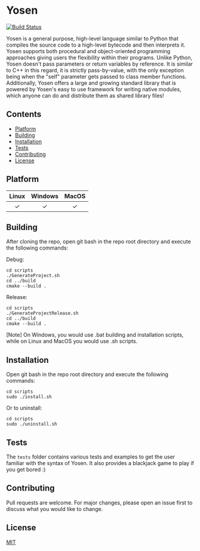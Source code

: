 # Yosen

[![Build Status](https://github.com/FlareCoding/Yosen/actions/workflows/build_action.yml/badge.svg?branch=master)](https://github.com/FlareCoding/Yosen/actions)

Yosen is a general purpose, high-level language similar to Python that compiles the source code to a high-level bytecode and then interprets it.
Yosen supports both procedural and object-oriented programming approaches giving users the flexibility within their programs. Unlike Python, Yosen doesn't pass parameters or return variables by reference. It is similar to C++ in this regard, it is strictly pass-by-value, with the only exception being when the "self" parameter gets passed to class member functions. Additionally, Yosen offers a large and growing standard library that is powered by Yosen's easy to use framework for writing native modules, which anyone can do and distribute them as shared library files!

## Contents
- [Platform](#platform)
- [Building](#building)
- [Installation](#installation)
- [Tests](#tests)
- [Contributing](#contributing)
- [License](#license)


## Platform

| Linux | Windows | MacOS |
|:--------:| :-: | :-: |
| ✓    | ✓ | ✓


## Building

After cloning the repo, open git bash in the repo root directory and execute the following commands:

Debug:
```
cd scripts
./GenerateProject.sh
cd ../build
cmake --build .
```

Release:
```
cd scripts
./GenerateProjectRelease.sh
cd ../build
cmake --build .
```

[Note] On Windows, you would use .bat building and installation scripts, while on Linux and MacOS you would use .sh scripts.

## Installation

Open git bash in the repo root directory and execute the following commands:

```
cd scripts
sudo ./install.sh
```

Or to uninstall:
```
cd scripts
sudo ./uninstall.sh
```

## Tests

The ```tests``` folder contains various tests and examples to get the user familiar with the syntax of Yosen.
It also provides a blackjack game to play if you get bored :)

## Contributing
Pull requests are welcome. For major changes, please open an issue first to discuss what you would like to change.

## License
[MIT](https://opensource.org/licenses/MIT)
